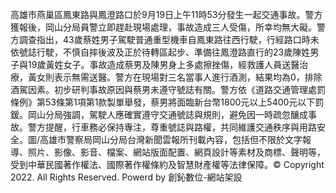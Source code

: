 高雄市燕巢區鳳東路與鳳澄路口於9月19日上午11時53分發生一起交通事故。警方獲報後，岡山分局員警立即趕赴現場處理，事故造成三人受傷，所幸均無大礙。警方調查指出，43歲蔡姓男子駕駛普通重型機車自鳳東路往西行駛，行經路口時未依號誌行駛，不慎自摔後波及正於待轉區起步、準備往鳳澄路直行的23歲陳姓男子與19歲黃姓女子。事故造成蔡男及陳男身上多處擦挫傷，經救護人員送醫治療，黃女則表示無需送醫。警方在現場對三名當事人進行酒測，結果均為0，排除酒駕因素。初步研判事故原因與蔡男未遵守號誌有關。警方依《道路交通管理處罰條例》第53條第1項第1款製單舉發，蔡男將面臨新台幣1800元以上5400元以下罰鍰。岡山分局強調，駕駛人應確實遵守交通號誌與規則，避免因一時疏忽釀成事故。警方提醒，行車務必保持專注，尊重號誌與路權，共同維護交通秩序與用路安全。圖/高雄市警察局岡山分局台灣新聞雲報所刊載內容，包括但不限於文字報導、照片、影像、影音、檔案、網站版面配置、網頁設計等素材及商標、聲明等，受到中華民國著作權法、國際著作權條約及智慧財產權等法律保障。© Copyright 2022. All Rights Reserved. Powerd by 創鈊數位-網站架設